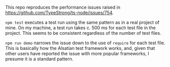 This repo reproduces the performance issues raised in https://github.com/TypeStrong/ts-node/issues/754.

`npm test` executes a test run using the same pattern as in a real project of mine. On my machine, a test run takes c. 500 ms for each test file in the project. This seems to be consistent regardless of the number of test files.

`npm run demo` narrows the issue down to the use of `require` for each test file. This is basically how the Alsatian test framework works, and, given that other users have reported the issue with more popular frameworks, I presume it is a standard pattern.
